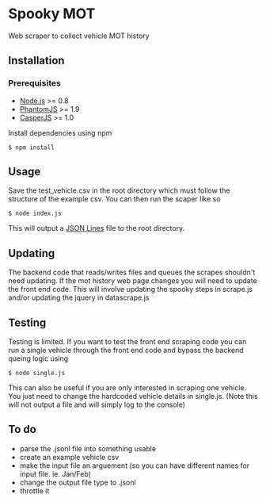 # Spooky MOT

Web scraper to collect vehicle MOT history

## Installation

### Prerequisites

* [Node.js](http://nodejs.org) >= 0.8
* [PhantomJS](http://phantomjs.org/) >= 1.9
* [CasperJS](http://casperjs.org/) >= 1.0

Install dependencies using npm

``` shell
$ npm install
```

## Usage

Save the test_vehicle.csv in the root directory which must follow the structure of the example csv. You can then run the scaper like so

```shell
$ node index.js
```

This will output a [JSON Lines](http://jsonlines.org/) file to the root directory.

## Updating

The backend code that reads/writes files and queues the scrapes shouldn't need updating. If the mot history web page changes you will need to update the front end code. This will involve updating the spooky steps in scrape.js and/or updating the jquery in datascrape.js

## Testing

Testing is limited. If you want to test the front end scraping code you can run a single vehicle through the front end code and bypass the backend queing logic using

```shell
$ node single.js
```

This can also be useful if you are only interested in scraping one vehicle. You just need to change the hardcoded vehicle details in single.js. (Note this will not output a file and will simply log to the console)

## To do

- parse the .jsonl file into something usable
- create an example vehicle csv
- make the input file an arguement (so you can have different names for input file. ie. Jan/Feb)
- change the output file type to .jsonl
- throttle it